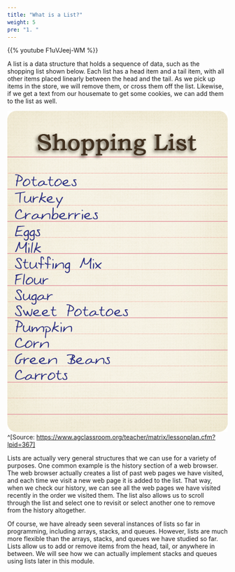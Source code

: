 ```yaml
---
title: "What is a List?"
weight: 5
pre: "1. "
---
```

{{% youtube F1uVJeej-WM %}}

A list is a data structure that holds a sequence of data, such as the shopping list shown below. Each list has a head item and a tail item, with all other items placed linearly between the head and the tail. As we pick up items in the store, we will remove them, or cross them off the list. Likewise, if we get a text from our housemate to get some cookies, we can add them to the list as well.

![Shopping List](/images/9/9.1.shopping.png)^[Source: https://www.agclassroom.org/teacher/matrix/lessonplan.cfm?lpid=367]

Lists are actually very general structures that we can use for a variety of purposes. One common example is the history section of a web browser. The web browser actually creates a list of past web pages we have visited, and each time we visit a new web page it is added to the list. That way, when we check our history, we can see all the web pages we have visited recently in the order we visited them. The list also allows us to scroll through the list and select one to revisit or select another one to remove from the history altogether.

Of course, we have already seen several instances of lists so far in programming, including arrays, stacks, and queues. However, lists are much more flexible than the arrays, stacks, and queues we have studied so far. Lists allow us to add or remove items from the head, tail, or anywhere in between. We will see how we can actually implement stacks and queues using lists later in this module.
